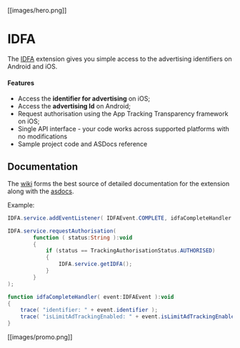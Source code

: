
[[images/hero.png]]

# IDFA

The [IDFA](https://airnativeextensions.com/extension/com.distriqt.IDFA) extension 
gives you simple access to the advertising identifiers on Android and iOS.

#### Features

- Access the **identifier for advertising** on iOS;
- Access the **advertising Id** on Android;
- Request authorisation using the App Tracking Transparency framework on iOS;
- Single API interface - your code works across supported platforms with no modifications
- Sample project code and ASDocs reference



## Documentation

The [wiki](https://github.com/distriqt/ANE-IDFA/wiki) forms the best source of detailed documentation for the extension along with 
the [asdocs](https://distriqt.github.io/ANE-IDFA/asdocs). 


Example: 

```actionscript
IDFA.service.addEventListener( IDFAEvent.COMPLETE, idfaCompleteHandler );

IDFA.service.requestAuthorisation(
        function ( status:String ):void 
        {
            if (status == TrackingAuthorisationStatus.AUTHORISED)
            {
                IDFA.service.getIDFA();
            }
        }
);

function idfaCompleteHandler( event:IDFAEvent ):void
{
	trace( "identifier: " + event.identifier );
    trace( "isLimitAdTrackingEnabled: " + event.isLimitAdTrackingEnabled );
}
```


[[images/promo.png]]
